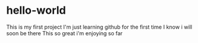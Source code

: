 # hello-world
This is my first project
I'm just learning github for the first time
I know i will soon be there
This so great i'm enjoying so far
